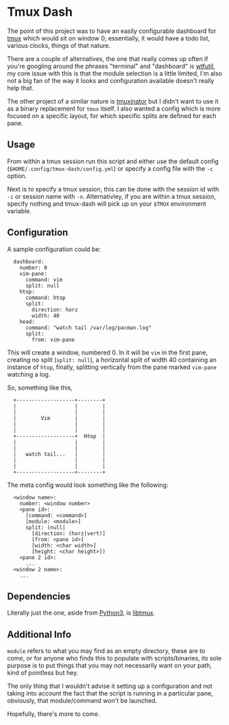 Tmux Dash
=========

The point of this project was to have an easily configurable dashboard for [tmux](https://github.com/tmux/tmux) which would sit on window 0; essentially, it would have a todo list, various clocks, things of that nature.

There are a couple of alternatives, the one that really comes up often if you're googling around the phrases "terminal" and "dashboard" is [wtfutil](https://wtfutil.com/), my core issue with this is that the module selection is a little limited, I'm also not a big fan of the way it looks and configuration available doesn't really help that.

The other project of a similar nature is [tmuxinator](https://github.com/tmuxinator/tmuxinator) but I didn't want to use it as a binary replacement for `tmux` itself. I also wanted a config which is more focused on a specific layout, for which specific splits are defined for each pane.

## Usage

From within a tmux session run this script and either use the default config (`$HOME/.config/tmux-dash/config.yml`) or specify a config file with the `-c` option.

Next is to specify a tmux session, this can be done with the session id with `-i` or session name with `-n`. Alternativley, if you are within a tmux session, specify nothing and tmux-dash will pick up on your `$TMUX` environment variable.

## Configuration

A sample configuration could be:

```
  dashboard:
    number: 0
    vim-pane:
      command: vim
      split: null
    htop:
      command: htop
      split: 
        direction: horz
        width: 40
    head:
      command: "watch tail /var/log/pacman.log"
      split:
        from: vim-pane
```

This will create a window, numbered 0. In it will be `vim` in the first pane, creating no split (`split: null`), a horizontal split of width 40 containing an instance of `htop`, finally, splitting vertically from the pane marked `vim-pane` watching a log.

So, something like this,

```
  +-------------------+--------+
  |                   |        |
  |                   |        |
  |        Vim        |        |
  |                   |        |
  |                   |        |
  +-------------------+  Htop  |
  |                   |        |
  |                   |        |
  |   watch tail...   |        |
  |                   |        |
  |                   |        |
  +-------------------+--------+
```

The meta config would look something like the following:

```
  <window name>:
    number: <window number>
    <pane id>:
      [command: <command>]
      [module: <module>]
      split: (null|
        [direction: (horz|vert)]
        [from: <pane id>]
        [width: <char width>]
        [height: <char height>])
    <pane 2 id>:
      ...
  <window 2 name>:
    ...
```

## Dependencies

Literally just the one, aside from [Python3](https://www.python.org/download/releases/3.0/), is [libtmux](https://github.com/tmux-python/libtmux).

## Additional Info

`module` refers to what you may find as an empty directory, these are to come, or for anyone who finds this to populate with scripts/binaries, its sole purpose is to put things that you may not necessarily want on your path, kind of pointless but hey.

The only thing that I wouldn't advise it setting up a configuration and not taking into account the fact that the script is running in a particular pane, obviously, that module/command won't be launched.

Hopefully, there's more to come.
